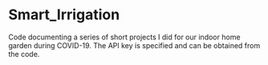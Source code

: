 # Smart_Irrigation
Code documenting a series of short projects I did for our indoor home garden during COVID-19. 
The API key is specified and can be obtained from the code. 
